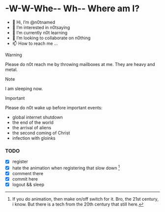 # -W-W-Whe-- Wh-- Where am I?

<!---
Who are you people?
--->

- 👋 Hi, I’m @n0tnamed
- 👀 I’m interested in n0tsaying
- 🌱 I’m currently n0t learning
- 💞️ I’m looking to collaborate on n0thing
- 📫 How to reach me ...

> [!WARNING]
> Please do n0t reach me by throwing mailboxes at me. They are heavy and metal.

<!---
Fun fact. Two thirds of proxy servers do not survive even a month, while one third does not die for years. 
And if you don’t feel the breath behind your back and the movement of other people’s eyes on your monitor when using them, then ...
--->

> [!NOTE]
> I am sleeping now.

> [!IMPORTANT]
> Please do n0t wake up before important events:
> - global internet shutdown
> - the end of the world
> - the arrival of aliens
> - the second coming of Christ
> - infection with gloinks

### TODO

- [x] register
- [x] hate the animation when registering that slow down [^42]
- [x] comment there
- [x] commit here
- [x] logout && sleep

[^42]: If you do animation, then make on/off switch for it.
       Bro, the 21st century, i know. But there is a tech from the 20th century that still here.

<!---
Everything must be gloinks.
--->
